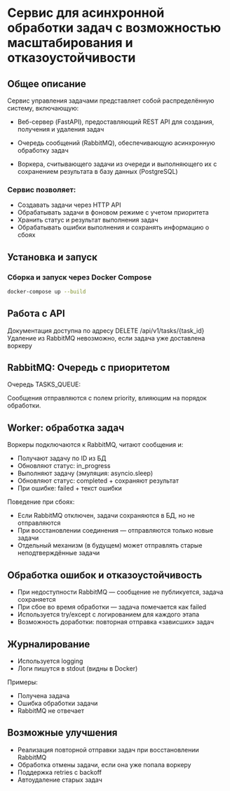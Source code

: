 # Cервис для асинхронной обработки задач с возможностью масштабирования и отказоустойчивости
## Общее описание

Сервис управления задачами представляет собой распределённую систему, включающую:

- Веб-сервер (FastAPI), предоставляющий REST API для создания, получения и удаления задач

- Очередь сообщений (RabbitMQ), обеспечивающую асинхронную обработку задач

- Воркера, считывающего задачи из очереди и выполняющего их с сохранением результата в базу данных (PostgreSQL)

### Сервис позволяет:
- Создавать задачи через HTTP API 
- Обрабатывать задачи в фоновом режиме с учетом приоритета
- Хранить статус и результат выполнения задач
- Обрабатывать ошибки выполнения и сохранять информацию о сбоях

## Установка и запуск
### Сборка и запуск через Docker Compose
```bash
docker-compose up --build
```
## Работа с API
Документация доступна по адресу
DELETE /api/v1/tasks/{task_id}
Удаление из RabbitMQ невозможно, если задача уже доставлена воркеру

## RabbitMQ: Очередь с приоритетом

Очередь TASKS_QUEUE:

Сообщения отправляются с полем priority, влияющим на порядок обработки.

## Worker: обработка задач

Воркеры подключаются к RabbitMQ, читают сообщения и:
- Получают задачу по ID из БД
- Обновляют статус: in_progress 
- Выполняют задачу (эмуляция: asyncio.sleep)
- Обновляют статус: completed + сохраняют результат 
- При ошибке: failed + текст ошибки

Поведение при сбоях:
- Если RabbitMQ отключен, задачи сохраняются в БД, но не отправляются 
- При восстановлении соединения — отправляются только новые задачи
- Отдельный механизм (в будущем) может отправлять старые неподтверждённые задачи


## Обработка ошибок и отказоустойчивость
- При недоступности RabbitMQ — сообщение не публикуется, задача сохраняется
- При сбое во время обработки — задача помечается как failed
- Используется try/except с логированием для каждого этапа
- Возможность доработки: повторная отправка «зависших» задач

## Журналирование

- Используется logging 
- Логи пишутся в stdout (видны в Docker)

Примеры:
- Получена задача
- Ошибка обработки задачи
- RabbitMQ не отвечает

## Возможные улучшения

- Реализация повторной отправки задач при восстановлении RabbitMQ 
- Обработка отмены задачи, если она уже попала воркеру 
- Поддержка retries с backoff
- Автоудаление старых задач
